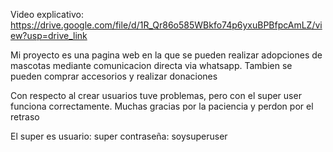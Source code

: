 Video explicativo:
https://drive.google.com/file/d/1R_Qr86o585WBkfo74p6yxuBPBfpcAmLZ/view?usp=drive_link

Mi proyecto es una pagina web en la que se pueden realizar adopciones de mascotas mediante comunicacion directa via whatsapp. Tambien se pueden comprar accesorios y realizar donaciones

Con respecto al crear usuarios tuve problemas, pero con el super user funciona correctamente.
Muchas gracias por la paciencia y perdon por el retraso

El super es
usuario: super
contraseña: soysuperuser